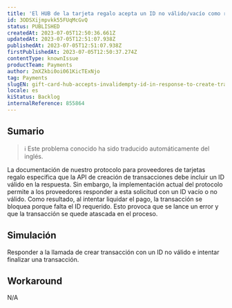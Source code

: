 ```yaml
---
title: 'El HUB de la tarjeta regalo acepta un ID no válido/vacío como respuesta para crear una transacción.'
id: 3ODSXijmpvkk55FUqMcGvQ
status: PUBLISHED
createdAt: 2023-07-05T12:50:36.661Z
updatedAt: 2023-07-05T12:51:07.938Z
publishedAt: 2023-07-05T12:51:07.938Z
firstPublishedAt: 2023-07-05T12:50:37.274Z
contentType: knownIssue
productTeam: Payments
author: 2mXZkbi0oi061KicTExNjo
tag: Payments
slugEN: gift-card-hub-accepts-invalidempty-id-in-response-to-create-transaction
locale: es
kiStatus: Backlog
internalReference: 855864
---
```


## Sumario

>ℹ️ Este problema conocido ha sido traducido automáticamente del inglés.


La documentación de nuestro protocolo para proveedores de tarjetas regalo especifica que la API de creación de transacciones debe incluir un ID válido en la respuesta. Sin embargo, la implementación actual del protocolo permite a los proveedores responder a esta solicitud con un ID vacío o no válido. Como resultado, al intentar liquidar el pago, la transacción se bloquea porque falta el ID requerido. Esto provoca que se lance un error y que la transacción se quede atascada en el proceso.



## Simulación


Responder a la llamada de crear transacción con un ID no válido e intentar finalizar una transacción.



## Workaround


N/A





